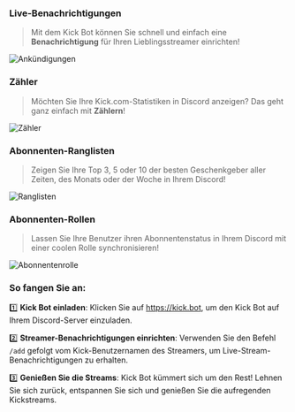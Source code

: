 ### Live-Benachrichtigungen

> Mit dem Kick Bot können Sie schnell und einfach eine **Benachrichtigung** für Ihren Lieblingsstreamer einrichten!

![Ankündigungen](https://images-ext-1.discordapp.net/external/nU3YZlYycrUcn8AeL04vSoH3OKKudzxWFLpj6uwITao/https/kick.bot/images/examples/announcements.png)

### Zähler

> Möchten Sie Ihre Kick.com-Statistiken in Discord anzeigen? Das geht ganz einfach mit **Zählern**!

![Zähler](https://images-ext-1.discordapp.net/external/4axnZvj-Oq5LswVEw1cgZdq71eqAQ6Ey40NLg5fRWdk/https/kick.bot/images/examples/counters.png)

### Abonnenten-Ranglisten

> Zeigen Sie Ihre Top 3, 5 oder 10 der besten Geschenkgeber aller Zeiten, des Monats oder der Woche in Ihrem Discord!

![Ranglisten](https://images-ext-1.discordapp.net/external/Di7M4S47c6gb_ZJdj_8ButrHUrmfvFoyZ8_fPgPgcKI/https/kick.bot/images/examples/leaderboards.png)

### Abonnenten-Rollen

> Lassen Sie Ihre Benutzer ihren Abonnentenstatus in Ihrem Discord mit einer coolen Rolle synchronisieren!

![Abonnentenrolle](https://images-ext-1.discordapp.net/external/cM3Ar30qlE5Z1ko_JvCP5c7WJOoLeB-A2PE8kmkgPwQ/https/kick.bot/images/examples/subsriberrole.png)

### So fangen Sie an:


1️⃣ **Kick Bot einladen**: Klicken Sie auf https://kick.bot, um den Kick Bot auf Ihrem Discord-Server einzuladen.

2️⃣ **Streamer-Benachrichtigungen einrichten**: Verwenden Sie den Befehl `/add` gefolgt vom Kick-Benutzernamen des Streamers, um Live-Stream-Benachrichtigungen zu erhalten.

3️⃣ **Genießen Sie die Streams**: Kick Bot kümmert sich um den Rest! Lehnen Sie sich zurück, entspannen Sie sich und genießen Sie die aufregenden Kickstreams.
